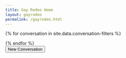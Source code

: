 ```yaml
---
title: Gay Rodeo Home
layout: gayrodeo
permalink: /gayrodeo.html
---
```


{% for conversation in site.data.conversation-filters %}
<div id="convo-{{ forloop.index }}"></div>
<script id="{{ conversation.tag }}" type="html">
    <div class="row justify-content-center">
        <div class="card col-md-4 border-0 bg-dark mt-5 mb-3">
            <h1 class="text-white bg-dark border-0 conversation py-3 px-3 text-center {{ conversation.tag }}">{{ conversation.question }}</h1>
        </div>
    </div>
    <div class="container-fluid timeline mb-5 mt-n3">

        {% for clip in site.data.master-conversations %}
        {% if clip.tag contains conversation.tag %}

            <div class="row {{ conversation.tag }} my-4">
                <div class="{{ clip.tag }} card col-md-4 my-3 my-md-0 border border-secondary text-white {% cycle 'offset-md-2 left-text-box ', 'offset-md-6 right-text-box ' %}" data-aos="{% cycle 'zoom-in-right', 'zoom-in-left'%}">
                    <div class="card-body">
                            <p class="card-text words">{{ clip.comments }}</p>
                            <p class="text-right name">-{{ clip.firstname }} {{ clip.lastname }}</p>
                    </div>
                </div>      
            </div>        

        {% endif %}
        {% endfor %}

    </div>  
</script>
{% endfor %}

<div class="row justify-content-center">
    <div class="col-md-3 text-center">
        <button class="btn btn-lg btn-warning my-4" id="more">New Conversation</button>
    </div>
</div>
    